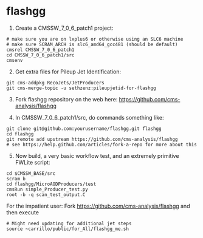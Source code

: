 flashgg
=======

1. Create a CMSSW_7_0_6_patch1 project:
 ```
 # make sure you are on lxplus6 or otherwise using an SLC6 machine
 # make sure SCRAM_ARCH is slc6_amd64_gcc481 (should be default)
 cmsrel CMSSW_7_0_6_patch1
 cd CMSSW_7_0_6_patch1/src
 cmsenv
 ```
2. Get extra files for Pileup Jet Identification:
 ```
 git cms-addpkg RecoJets/JetProducers
 git cms-merge-topic -u sethzenz:pileupjetid-for-flashgg
 ```

3. Fork flashgg repository on the web here: https://github.com/cms-analysis/flashgg

4. In CMSSW_7_0_6_patch1/src, do commands something like: 
 ```
 git clone git@github.com:yourusername/flashgg.git flashgg
 cd flashgg
 git remote add upstream https://github.com/cms-analysis/flashgg
 # see https://help.github.com/articles/fork-a-repo for more about this 
 ```

5. Now build, a very basic workflow test, and an extremely primitive FWLite script:
 ```
 cd $CMSSW_BASE/src
 scram b
 cd flashgg/MicroAODProducers/test
 cmsRun simple_Producer_test.py
 root -b -q scan_test_output.C
 ```

For the impatient user: Fork https://github.com/cms-analysis/flashgg and then execute
```
# Might need updating for additional jet steps
source ~carrillo/public/for_All/flashgg_me.sh
```
